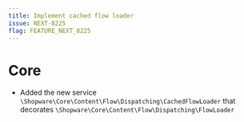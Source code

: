 ```yaml
---
title: Implement cached flow loader
issue: NEXT-8225
flag: FEATURE_NEXT_8225
---
```

# Core
* Added the new service `\Shopware\Core\Content\Flow\Dispatching\CachedFlowLoader` that decorates `\Shopware\Core\Content\Flow\Dispatching\FlowLoader`

